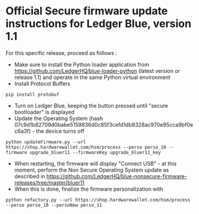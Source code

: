 # Official Secure firmware update instructions for Ledger Blue, version 1.1

For this specific release, proceed as follows : 

  - Make sure to install the Python loader application from https://github.com/LedgerHQ/blue-loader-python (latest version or release 1.1) and operate in the same Python virtual environment 
  - Install Protocol Buffers 
```
pip install protobuf
```
  - Turn on Ledger Blue, keeping the button pressed until "secure bootloader" is displayed
  - Update the Operating System (hash 07c9d1b82709d0babe5159836d0c85f3cefd1db8328ac970e95cca9bf0ec6a3f) - the device turns off
```
python updateFirmware.py --url https://shop.hardwarewallet.com/hsm/process --perso perso_10 --firmware upgrade_bluer11 --firmwareKey upgrade_bluer11_key 
```
  - When restarting, the firmware will display "Connect USB" - at this moment, perform the Non Secure Operating System update as described in https://github.com/LedgerHQ/blue-nonsecure-firmware-releases/tree/master/bluer11 
  - When this is done, finalize the firmware personalization with
``` 
python refactory.py --url https://shop.hardwarewallet.com/hsm/process --perso perso_10 --persoNew perso_11
```

